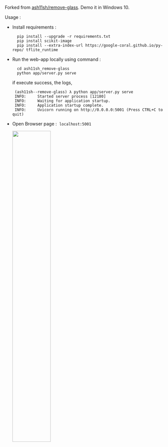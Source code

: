 Forked from [ash11sh/remove-glass](https://github.com/ash11sh/remove-glass). Demo it in Windows 10.

Usage :

- Install requirements :

  ```
    pip install --upgrade -r requirements.txt
    pip install scikit-image
    pip install --extra-index-url https://google-coral.github.io/py-repo/ tflite_runtime
  ```


- Run the web-app locally using command :

  ```
    cd ash11sh_remove-glass
    python app/server.py serve
  ```
   if execute success, the logs,

   ```
    (ash11sh--remove-glass) λ python app/server.py serve
    INFO:     Started server process [12180]
    INFO:     Waiting for application startup.
    INFO:     Application startup complete.
    INFO:     Uvicorn running on http://0.0.0.0:5001 (Press CTRL+C to quit)
   ```

- Open Browser page : &nbsp;`localhost:5001`

   <img src="https://github.com/tingkts/CycleGAN-GlassesRemoval-from-ash11sh_remove-glass/blob/main-notes/localhost%EF%BC%9A5001.png" width="50%" height="50%">
